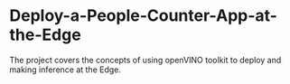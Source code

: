 # Deploy-a-People-Counter-App-at-the-Edge
The project covers the concepts of using openVINO toolkit to deploy and making inference at the Edge.
